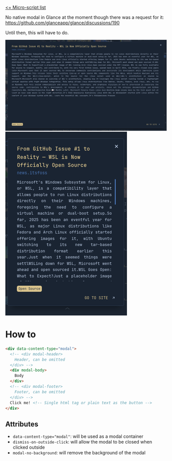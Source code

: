 [<= Micro-script list](../#micro-scripts)

No native modal in Glance at the moment though there was a request for it: https://github.com/glanceapp/glance/discussions/190

Until then, this will have to do.

![preview1](preview1.png)
![preview2](preview2.png)

# How to
```html
<div data-content-type="modal">
  <!-- <div modal-header>
    Header, can be omitted
  </div> -->
  <div modal-body>
    Body
  </div>
  <!-- <div modal-footer>
    Footer, can be omitted
  </div> -->
  Click me! <!-- Single html tag or plain text as the button -->
</div>
```
## Attributes
* `data-content-type="modal"`: will be used as a modal container
* `dismiss-on-outside-click`: will allow the modal to be closed when clicked outside
* `modal-no-background`: will remove the background of the modal